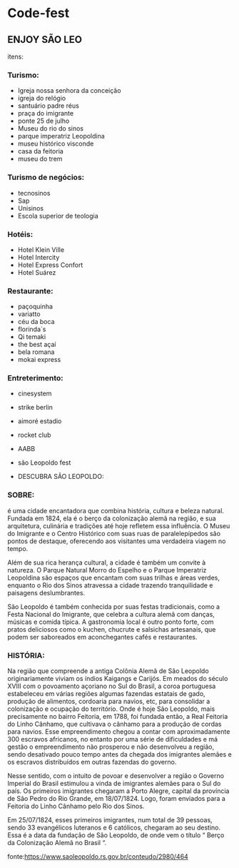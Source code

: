 # Code-fest

## ENJOY SÃO LEO 

itens:
  
### Turismo:

- Igreja nossa senhora da conceição 
- igreja do relógio
- santuário padre réus
- praça do imigrante
- ponte 25 de julho
- Museu do rio do sinos
- parque imperatriz Leopoldina
- museu histórico visconde
- casa da feitoria
- museu do trem

### Turismo de negócios:
- tecnosinos
- Sap
- Unisinos
- Escola superior de teologia
  
### Hotéis:
- Hotel Klein Ville
- Hotel Intercity
- Hotel Express Confort
- Hotel Suárez

### Restaurante:
- paçoquinha
- variatto
- céu da boca
- florinda`s
- Qi temaki
- the best açaí
- bela romana
- mokai express

### Entreterimento:
- cinesystem
- strike berlin
- aimoré estadio
- rocket club
- AABB
- são Leopoldo fest

- DESCUBRA SÃO LEOPOLDO:

### SOBRE:

é uma cidade encantadora que combina história, cultura e beleza natural.
Fundada em 1824, ela é o berço da colonização alemã na região, e sua arquitetura, culinária e tradições até hoje refletem essa influência. O Museu do Imigrante e o Centro Histórico com suas ruas de paralelepípedos são pontos de destaque, oferecendo aos visitantes uma verdadeira viagem no tempo.

Além de sua rica herança cultural, a cidade é também um convite à natureza. O Parque Natural Morro do Espelho e o Parque Imperatriz Leopoldina são espaços que encantam com suas trilhas e áreas verdes, enquanto o Rio dos Sinos atravessa a cidade trazendo tranquilidade e paisagens deslumbrantes.

São Leopoldo é também conhecida por suas festas tradicionais, como a Festa Nacional do Imigrante, que celebra a cultura alemã com danças, músicas e comida típica. A gastronomia local é outro ponto forte, com pratos deliciosos como o kuchen, chucrute e salsichas artesanais, que podem ser saboreados em aconchegantes cafés e restaurantes.


### HISTÓRIA:

Na região que compreende a antiga Colônia Alemã de São Leopoldo originariamente viviam os índios Kaigangs e Carijós. Em meados do século XVIII com o povoamento açoriano no Sul do Brasil, a coroa portuguesa estabeleceu em várias regiões algumas fazendas estatais de gado, produção de alimentos, cordoaria para navios, etc, para consolidar a colonização e ocupação do território. Onde é hoje São Leopoldo, mais precisamente no bairro Feitoria, em 1788, foi fundada então, a Real Feitoria do Linho Cânhamo, que cultivava o cânhamo para a produção de cordas para navios. Esse empreendimento chegou a contar com aproximadamente 300 escravos africanos, no entanto por uma série de dificuldades e má gestão o empreendimento não prosperou e não desenvolveu a região, sendo desativado pouco tempo antes da chegada dos imigrantes alemães e os escravos distribuídos em outras fazendas do governo.

Nesse sentido, com o intuito de povoar e desenvolver a região o Governo Imperial do Brasil estimulou a vinda de imigrantes alemães para o Sul do país. Os primeiros imigrantes chegaram a Porto Alegre, capital da província de São Pedro do Rio Grande, em 18/07/1824. Logo, foram enviados para a Feitoria do Linho Cânhamo pelo Rio dos Sinos.

Em 25/07/1824, esses primeiros imigrantes, num total de 39 pessoas, sendo 33 evangélicos luteranos e 6 católicos, chegaram ao seu destino. Essa é a data da fundação de São Leopoldo, de onde vem o título “ Berço da Colonização Alemã no Brasil “.

fonte:https://www.saoleopoldo.rs.gov.br/conteudo/2980/464












